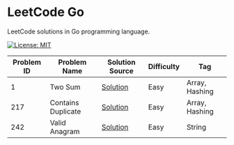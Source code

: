# LeetCode Go

LeetCode solutions in Go programming language.

[![License: MIT](https://img.shields.io/badge/License-MIT-yellow.svg)](https://github.com/anirudhology/leetcode-go/blob/main/LICENSE)

| Problem ID | Problem Name       | Solution Source                                  | Difficulty | Tag            |
| ---------- | ------------------ | ------------------------------------------------ | ---------- | -------------- |
| 1          | Two Sum            | [Solution](problems/array/two_sum.go)            | Easy       | Array, Hashing |
| 217        | Contains Duplicate | [Solution](problems/array/contains_duplicate.go) | Easy       | Array, Hashing |
| 242        | Valid Anagram      | [Solution](problems/array/valid_anagram.go)      | Easy       | String         |
